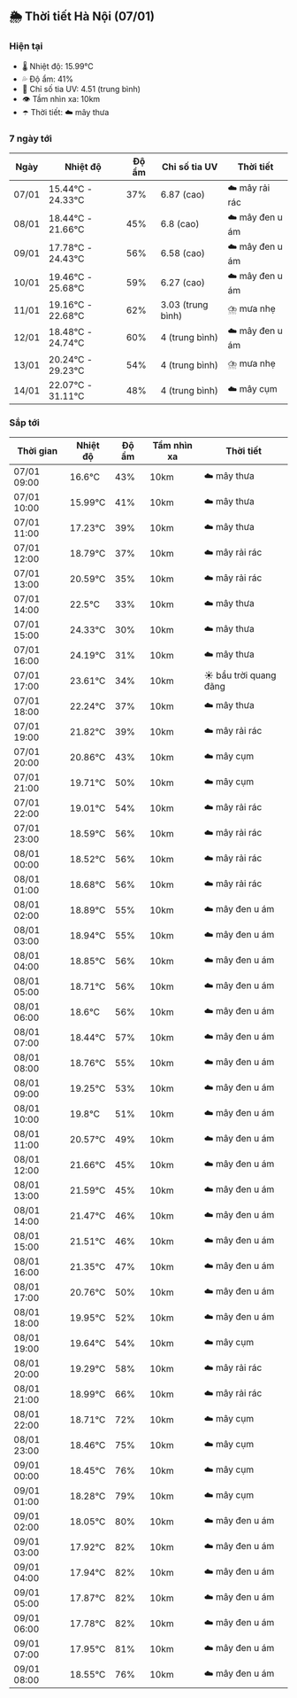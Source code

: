 ## 🌦️ Thời tiết Hà Nội (07/01)

### Hiện tại

- 🌡️ Nhiệt độ: 15.99℃
- 💦 Độ ẩm: 41%
- 🌟 Chỉ số tia UV: 4.51 (trung bình)
- 👁️ Tầm nhìn xa: 10km
- ☂️ Thời tiết: ☁️ mây thưa

### 7 ngày tới

| Ngày | Nhiệt độ | Độ ẩm | Chỉ số tia UV | Thời tiết |
| --- | --- | --- | --- | --- |
| 07/01 | 15.44℃ - 24.33℃ | 37% | 6.87 (cao) | ☁️ mây rải rác |
| 08/01 | 18.44℃ - 21.66℃ | 45% | 6.8 (cao) | ☁️ mây đen u ám |
| 09/01 | 17.78℃ - 24.43℃ | 56% | 6.58 (cao) | ☁️ mây đen u ám |
| 10/01 | 19.46℃ - 25.68℃ | 59% | 6.27 (cao) | ☁️ mây đen u ám |
| 11/01 | 19.16℃ - 22.68℃ | 62% | 3.03 (trung bình) | ⛈️ mưa nhẹ |
| 12/01 | 18.48℃ - 24.74℃ | 60% | 4 (trung bình) | ☁️ mây đen u ám |
| 13/01 | 20.24℃ - 29.23℃ | 54% | 4 (trung bình) | ⛈️ mưa nhẹ |
| 14/01 | 22.07℃ - 31.11℃ | 48% | 4 (trung bình) | ☁️ mây cụm |

### Sắp tới

| Thời gian | Nhiệt độ | Độ ẩm | Tầm nhìn xa | Thời tiết |
| --- | --- | --- | --- | --- |
| 07/01 09:00 | 16.6℃ | 43% | 10km | ☁️ mây thưa |
| 07/01 10:00 | 15.99℃ | 41% | 10km | ☁️ mây thưa |
| 07/01 11:00 | 17.23℃ | 39% | 10km | ☁️ mây thưa |
| 07/01 12:00 | 18.79℃ | 37% | 10km | ☁️ mây rải rác |
| 07/01 13:00 | 20.59℃ | 35% | 10km | ☁️ mây rải rác |
| 07/01 14:00 | 22.5℃ | 33% | 10km | ☁️ mây thưa |
| 07/01 15:00 | 24.33℃ | 30% | 10km | ☁️ mây thưa |
| 07/01 16:00 | 24.19℃ | 31% | 10km | ☁️ mây thưa |
| 07/01 17:00 | 23.61℃ | 34% | 10km | ☀️ bầu trời quang đãng |
| 07/01 18:00 | 22.24℃ | 37% | 10km | ☁️ mây thưa |
| 07/01 19:00 | 21.82℃ | 39% | 10km | ☁️ mây rải rác |
| 07/01 20:00 | 20.86℃ | 43% | 10km | ☁️ mây cụm |
| 07/01 21:00 | 19.71℃ | 50% | 10km | ☁️ mây cụm |
| 07/01 22:00 | 19.01℃ | 54% | 10km | ☁️ mây rải rác |
| 07/01 23:00 | 18.59℃ | 56% | 10km | ☁️ mây rải rác |
| 08/01 00:00 | 18.52℃ | 56% | 10km | ☁️ mây rải rác |
| 08/01 01:00 | 18.68℃ | 56% | 10km | ☁️ mây rải rác |
| 08/01 02:00 | 18.89℃ | 55% | 10km | ☁️ mây đen u ám |
| 08/01 03:00 | 18.94℃ | 55% | 10km | ☁️ mây đen u ám |
| 08/01 04:00 | 18.85℃ | 56% | 10km | ☁️ mây đen u ám |
| 08/01 05:00 | 18.71℃ | 56% | 10km | ☁️ mây đen u ám |
| 08/01 06:00 | 18.6℃ | 56% | 10km | ☁️ mây đen u ám |
| 08/01 07:00 | 18.44℃ | 57% | 10km | ☁️ mây đen u ám |
| 08/01 08:00 | 18.76℃ | 55% | 10km | ☁️ mây đen u ám |
| 08/01 09:00 | 19.25℃ | 53% | 10km | ☁️ mây đen u ám |
| 08/01 10:00 | 19.8℃ | 51% | 10km | ☁️ mây đen u ám |
| 08/01 11:00 | 20.57℃ | 49% | 10km | ☁️ mây đen u ám |
| 08/01 12:00 | 21.66℃ | 45% | 10km | ☁️ mây đen u ám |
| 08/01 13:00 | 21.59℃ | 45% | 10km | ☁️ mây đen u ám |
| 08/01 14:00 | 21.47℃ | 46% | 10km | ☁️ mây đen u ám |
| 08/01 15:00 | 21.51℃ | 46% | 10km | ☁️ mây đen u ám |
| 08/01 16:00 | 21.35℃ | 47% | 10km | ☁️ mây đen u ám |
| 08/01 17:00 | 20.76℃ | 50% | 10km | ☁️ mây đen u ám |
| 08/01 18:00 | 19.95℃ | 52% | 10km | ☁️ mây đen u ám |
| 08/01 19:00 | 19.64℃ | 54% | 10km | ☁️ mây cụm |
| 08/01 20:00 | 19.29℃ | 58% | 10km | ☁️ mây rải rác |
| 08/01 21:00 | 18.99℃ | 66% | 10km | ☁️ mây rải rác |
| 08/01 22:00 | 18.71℃ | 72% | 10km | ☁️ mây cụm |
| 08/01 23:00 | 18.46℃ | 75% | 10km | ☁️ mây cụm |
| 09/01 00:00 | 18.45℃ | 76% | 10km | ☁️ mây cụm |
| 09/01 01:00 | 18.28℃ | 79% | 10km | ☁️ mây cụm |
| 09/01 02:00 | 18.05℃ | 80% | 10km | ☁️ mây đen u ám |
| 09/01 03:00 | 17.92℃ | 82% | 10km | ☁️ mây đen u ám |
| 09/01 04:00 | 17.94℃ | 82% | 10km | ☁️ mây đen u ám |
| 09/01 05:00 | 17.87℃ | 82% | 10km | ☁️ mây đen u ám |
| 09/01 06:00 | 17.78℃ | 82% | 10km | ☁️ mây đen u ám |
| 09/01 07:00 | 17.95℃ | 81% | 10km | ☁️ mây đen u ám |
| 09/01 08:00 | 18.55℃ | 76% | 10km | ☁️ mây đen u ám |
